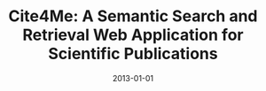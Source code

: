 ---
title: "Cite4Me: A Semantic Search and Retrieval Web Application for Scientific Publications"
collection: publications
permalink: /publication/2013-DBLP_conf_semweb_NunesFDC13
date: 2013-01-01
venue: 'Proceedings of the {ISWC} 2013 Posters {\&} Demonstrations Track, Sydney, Australia, October 23, 2013'
---